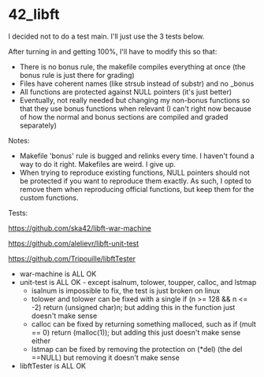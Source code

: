 # 42_libft

I decided not to do a test main. I'll just use the 3 tests below.

After turning in and getting 100%, I'll have to modify this so that:
- There is no bonus rule, the makefile compiles everything at once (the bonus rule is just there for grading)
- Files have coherent names (like strsub instead of substr) and no \_bonus
- All functions are protected against NULL pointers (it's just better)
- Eventually, not really needed but changing my non-bonus functions so that they use bonus functions when relevant (I can't right now because of how the normal and bonus sections are compiled and graded separately)

Notes:

- Makefile 'bonus' rule is bugged and relinks every time. I haven't found a way to do it right. Makefiles are weird. I give up.
- When trying to reproduce existing functions, NULL pointers should not be protected if you want to reproduce them exactly. As such, I opted to remove them when reproducing official functions, but keep them for the custom functions.

Tests:

https://github.com/ska42/libft-war-machine

https://github.com/alelievr/libft-unit-test

https://github.com/Tripouille/libftTester

- war-machine is ALL OK
- unit-test is ALL OK - except isalnum, tolower, toupper, calloc, and lstmap
  - isalnum is impossible to fix, the test is just broken on linux
  - tolower and tolower can be fixed with a single if (n >= 128 && n <= -2) return (unsigned char)n; but adding this in the function just doesn't make sense
  - calloc can be fixed by returning something malloced, such as if (mult == 0) return (malloc(1)); but adding this just doesn't make sense either
  - lstmap can be fixed by removing the protection on (\*del) (the del ==NULL) but removing it doesn't make sense
- libftTester is ALL OK
